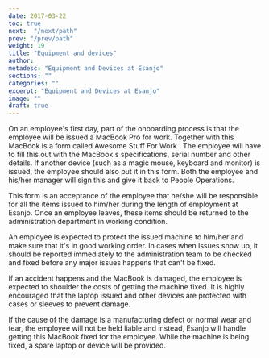 ```yaml
---
date: 2017-03-22
toc: true
next:  "/next/path"
prev: "/prev/path"
weight: 19
title: "Equipment and devices"
author:
metadesc: "Equipment and Devices at Esanjo"
sections: ""
categories: ""
excerpt: "Equipment and Devices at Esanjo"
image: ""
draft: true
---
```



On an employee's first day, part of the onboarding process is that the employee will be issued a MacBook Pro for work. Together with this MacBook is a form called Awesome Stuff For Work <!--- insert link for the form here --->. The employee will have to fill this out with the MacBook's specifications, serial number and other details. If another device (such as a magic mouse, keyboard and monitor) is issued, the employee should also put it in this form. Both the employee and his/her manager will sign this and give it back to People Operations.

This form is an acceptance of the employee that he/she will be responsible for all the items issued to him/her during the length of employment at Esanjo. Once an employee leaves, these items should be returned to the administration department in working condition.

An employee is expected to protect the issued machine to him/her and make sure that it's in good working order. In cases when issues show up, it should be reported immediately to the administration team to be checked and fixed before any major issues happens that can't be fixed.

If an accident happens and the MacBook is damaged, the employee is expected to shoulder the costs of getting the machine fixed. It is highly encouraged that the laptop issued and other devices are protected with cases or sleeves to prevent damage.

If the cause of the damage is a manufacturing defect or normal wear and tear, the employee will not be held liable and instead, Esanjo will handle getting this MacBook fixed for the employee. While the machine is being fixed, a spare laptop or device will be provided.
